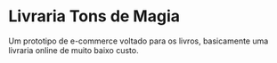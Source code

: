 ﻿# Livraria Tons de Magia

 Um prototipo de e-commerce voltado para os livros, basicamente uma livraria online de muito baixo custo.
